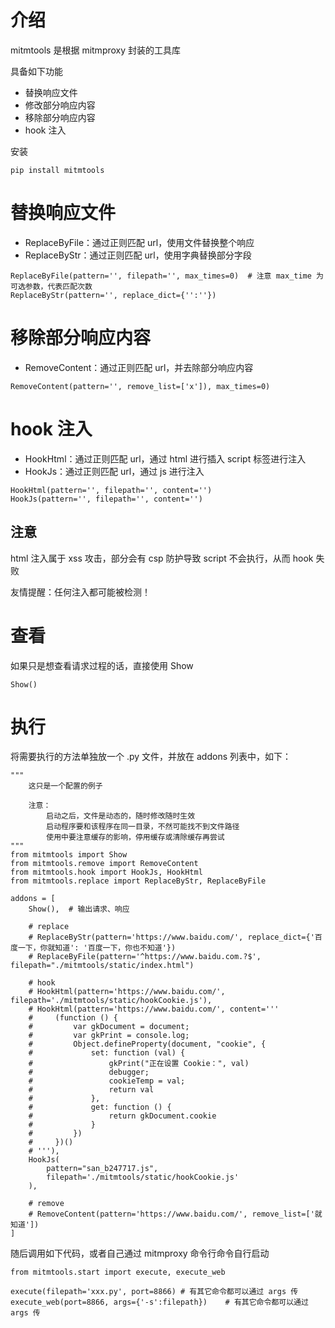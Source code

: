 # 介绍

mitmtools 是根据 mitmproxy 封装的工具库

具备如下功能

- 替换响应文件
- 修改部分响应内容
- 移除部分响应内容
- hook 注入

安装

```
pip install mitmtools
```

# 替换响应文件

- ReplaceByFile：通过正则匹配 url，使用文件替换整个响应
- ReplaceByStr：通过正则匹配 url，使用字典替换部分字段

```
ReplaceByFile(pattern='', filepath='', max_times=0)  # 注意 max_time 为可选参数，代表匹配次数
ReplaceByStr(pattern='', replace_dict={'':''})
```

# 移除部分响应内容

- RemoveContent：通过正则匹配 url，并去除部分响应内容

```
RemoveContent(pattern='', remove_list=['x']), max_times=0)
```

# hook 注入

- HookHtml：通过正则匹配 url，通过 html 进行插入 script 标签进行注入
- HookJs：通过正则匹配 url，通过 js 进行注入

```
HookHtml(pattern='', filepath='', content='')
HookJs(pattern='', filepath='', content='')
```

## 注意

html 注入属于 xss 攻击，部分会有 csp 防护导致 script 不会执行，从而 hook 失败

友情提醒：任何注入都可能被检测！

# 查看

如果只是想查看请求过程的话，直接使用 Show

```
Show()
```

# 执行

将需要执行的方法单独放一个 .py 文件，并放在 addons 列表中，如下：

```
"""
    这只是一个配置的例子
    
    注意：
        启动之后，文件是动态的，随时修改随时生效
        启动程序要和该程序在同一目录，不然可能找不到文件路径
        使用中要注意缓存的影响，停用缓存或清除缓存再尝试
"""
from mitmtools import Show
from mitmtools.remove import RemoveContent
from mitmtools.hook import HookJs, HookHtml
from mitmtools.replace import ReplaceByStr, ReplaceByFile

addons = [
    Show(),  # 输出请求、响应

    # replace
    # ReplaceByStr(pattern='https://www.baidu.com/', replace_dict={'百度一下，你就知道': '百度一下，你也不知道'})
    # ReplaceByFile(pattern='^https://www.baidu.com.?$', filepath="./mitmtools/static/index.html")

    # hook
    # HookHtml(pattern='https://www.baidu.com/', filepath='./mitmtools/static/hookCookie.js'),
    # HookHtml(pattern='https://www.baidu.com/', content='''
    #     (function () {
    #         var gkDocument = document;
    #         var gkPrint = console.log;
    #         Object.defineProperty(document, "cookie", {
    #             set: function (val) {
    #                 gkPrint("正在设置 Cookie：", val)
    #                 debugger;
    #                 cookieTemp = val;
    #                 return val
    #             },
    #             get: function () {
    #                 return gkDocument.cookie
    #             }
    #         })
    #     })()
    # '''),
    HookJs(
        pattern="san_b247717.js",
        filepath='./mitmtools/static/hookCookie.js'
    ),

    # remove
    # RemoveContent(pattern='https://www.baidu.com/', remove_list=['就知道'])
]
```

随后调用如下代码，或者自己通过 mitmproxy 命令行命令自行启动

```
from mitmtools.start import execute, execute_web

execute(filepath='xxx.py', port=8866) # 有其它命令都可以通过 args 传
execute_web(port=8866, args={'-s':filepath})    # 有其它命令都可以通过 args 传
```
